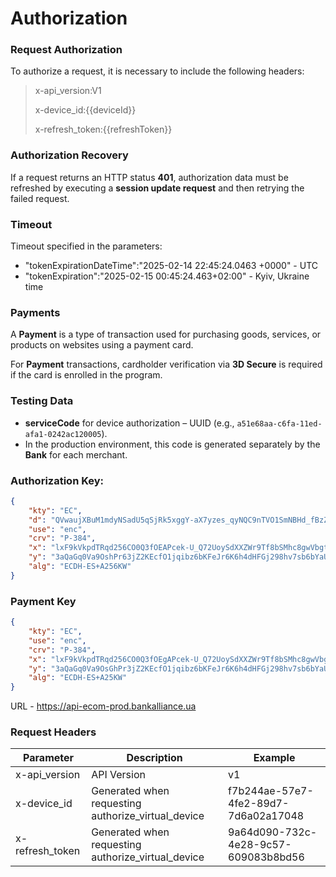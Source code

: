 # Authorization

### **Request Authorization**

To authorize a request, it is necessary to include the following headers:

> x-api\_version:V1
>
> x-device\_id:\{{deviceId\}}
>
> x-refresh\_token:\{{refreshToken\}}

### **Authorization Recovery**

If a request returns an HTTP status **401**, authorization data must be refreshed by executing a **session update request** and then retrying the failed request.

### **Timeout**

Timeout specified in the parameters:&#x20;

* "tokenExpirationDateTime":"2025-02-14 22:45:24.0463 +0000" - UTC&#x20;
* "tokenExpiration":"2025-02-15 00:45:24.463+02:00" - Kyiv, Ukraine time

### **Payments**

A **Payment** is a type of transaction used for purchasing goods, services, or products on websites using a payment card.

For **Payment** transactions, cardholder verification via **3D Secure** is required if the card is enrolled in the program.

### **Testing Data**

* **serviceCode** for device authorization – UUID (e.g., `a51e68aa-c6fa-11ed-afa1-0242ac120005`).
*   In the production environment, this code is generated separately by the **Bank** for each merchant.



### **Authorization Key:**

```json
{
    "kty": "EC",
    "d": "QVwaujXBuM1mdyNSadU5qSjRk5xggY-aX7yzes_qyNQC9nTVO1SmNBHd_fBzZILd",
    "use": "enc",
    "crv": "P-384",
    "x": "lxF9kVkpdTRqd256CO0Q3fOEAPcek-U_Q72UoySdXXZWr9Tf8bSMhc8gwVbgtDC",
    "y": "3aQaGq0Va9OshPr63jZ2KEcfO1jqibz6bKFeJr6K6h4dHFGj298hv7sb6bYaUyD",
    "alg": "ECDH-ES+A256KW"
}
```

### **Payment Key**

```json
{
    "kty": "EC",
    "use": "enc",
    "crv": "P-384",
    "x": "lxF9kVkpdTRqd256CO0Q3fOEgAPcek-U_Q72UoySdXXZWr9Tf8bSMhc8gwVbgtDC",
    "y": "3aQaGq0Va9OsGhPr3jZ2KEcfO1jqibz6bKFeJr6K6h4dHFGj298hv7sb6bYaUyD",
    "alg": "ECDH-ES+A25KW"
}
```

URL - https://api-ecom-prod.bankalliance.ua

### **Request Headers**

| Parameter        | Description                                          | Example                              |
| ---------------- | ---------------------------------------------------- | ------------------------------------ |
| x-api\_version   | API Version                                          | v1                                   |
| x-device\_id     | Generated when requesting authorize\_virtual\_device | f7b244ae-57e7-4fe2-89d7-7d6a02a17048 |
| x-refresh\_token | Generated when requesting authorize\_virtual\_device | 9a64d090-732c-4e28-9c57-609083b8bd56 |

